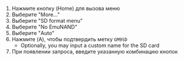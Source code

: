 1. Нажмите кнопку (Home) для вызова меню
2. Выберите "More..."
3. Выберите "SD format menu"
4. Выберите "No EmuNAND"
5. Выберите "Auto"
6. Нажмите (A), чтобы подтвердить метку `GM9SD`
    - Optionally, you may input a custom name for the SD card
7. При появлении запроса, введите указанную комбинацию кнопок
